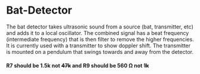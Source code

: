 # Bat-Detector
The bat detector takes ultrasonic sound from a source (bat, transmitter, etc) and adds it to a local oscillator.  The combined signal has a beat frequency (intermediate frequency) that is then filter to remove the higher frequencies.  It is currently used with a transmitter to show doppler shift.  The transmitter is mounted on a pendulum that swings towards and away from the detector.
#### R7 should be 1.5k not ~~47k~~ and R9 should be 560 &#937;  not ~~1k~~
